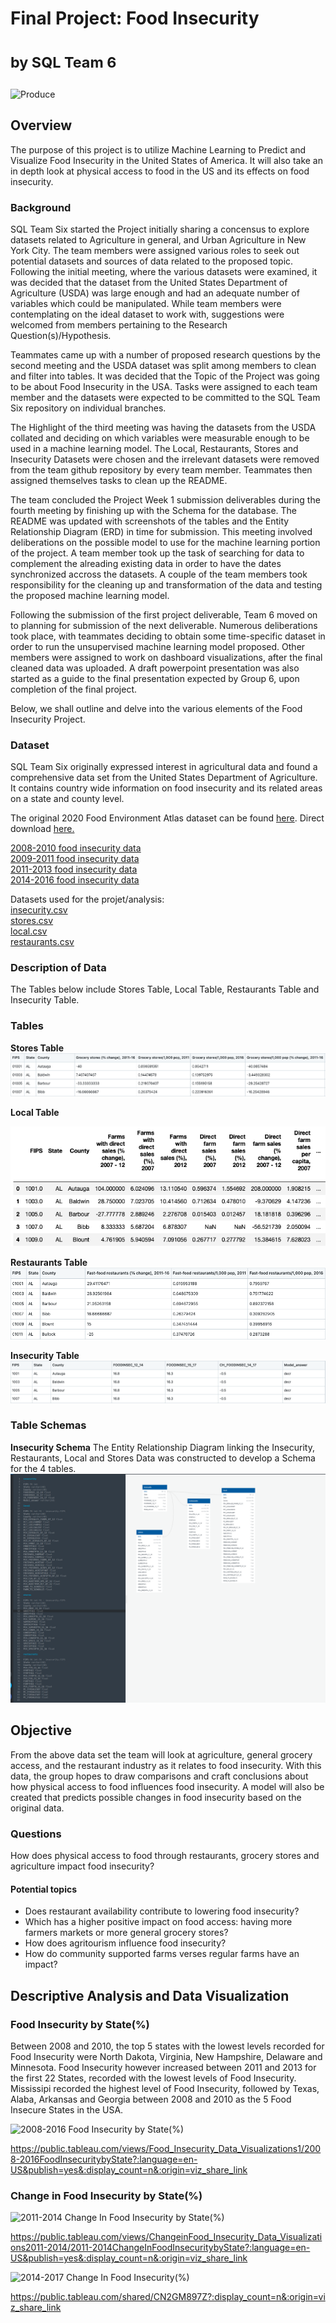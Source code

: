 
# Final Project: Food Insecurity <dl><sub>by SQL Team 6</sub></dl>
<img width="1165" height="250" alt="Produce" src="https://user-images.githubusercontent.com/112206035/223837617-92232bb1-3bd4-4c3b-bee0-421ffb1c9f1a.png">

## Overview 
The purpose of this project is to utilize Machine Learning to Predict and Visualize Food Insecurity in the United States of America. It will also take an in depth look at physical access to food in the US and its effects on food insecurity.

### Background
SQL Team Six started the Project initially sharing a concensus to explore datasets  related to Agriculture in general, and Urban Agriculture in New York City. The team members were assigned various roles to seek out potential datasets and sources of data related to the proposed topic. Following the initial meeting, where the various datasets were examined, it was decided that the dataset from the United States Department of Agriculture (USDA) was large enough and had an adequate number of variables which could be manipulated. While team members were contemplating on the ideal dataset to work with, suggestions were welcomed from members pertaining to the Research Question(s)/Hypothesis.

Teammates came up with a number of proposed research questions by the second meeting and the USDA dataset was split among members to clean and filter into tables. It was decided that the Topic of the Project was going to be about Food Insecurity in the USA. Tasks were assigned to each team member and the datasets were expected to be committed to the SQL Team Six repository on individual branches. 

The Highlight of the third meeting was having the datasets from the USDA collated and deciding on which variables were measurable enough to be used in a machine learning model. The Local, Restaurants, Stores and Insecurity Datasets were chosen and the irrelevant datasets were removed from the team github repository by every team member. Teammates then assigned themselves tasks to clean up the README.

The team concluded the Project Week 1 submission deliverables during the fourth meeting by finishing up with the Schema for the database. The README was updated with screenshots of the tables and the Entity Relationship Diagram (ERD) in time for submission. This meeting involved deliberations on the possible model to use for the machine learning portion of the project. A team member took up the task of searching for data to complement the alreading existing data in order to have the dates synchronized accross the datasets. A couple of the team members took responsibility for the cleaning up and transformation of the data and testing the proposed machine learning model. 

Following the submission of the first project deliverable, Team 6 moved on to planning for submission of the next deliverable. Numerous deliberations took place, with teammates deciding to obtain some time-specific dataset in order to run the unsupervised machine learning model proposed. Other members were assigned to work on dashboard visualizations, after the final cleaned data was uploaded. A draft powerpoint presentation was  also started as a guide to the final presentation expected by Group 6, upon completion of the final project.

Below, we shall outline and delve into the various elements of the Food Insecurity Project.

### Dataset
SQL Team Six originally expressed interest in agricultural data and found a comprehensive data set from the United States Department of Agriculture. It contains country wide information on food insecurity and its related areas on a state and county level. 

The original 2020 Food Environment Atlas dataset can be found [here](https://www.ers.usda.gov/data-products/food-environment-atlas/data-access-and-documentation-downloads/).
Direct download [here.](https://www.ers.usda.gov/webdocs/DataFiles/80526/FoodEnvironmentAtlas.xls?v=2489.7)<br>


[2008-2010 food insecurity data](https://www.ers.usda.gov/webdocs/publications/44906/6893_err125_2_.pdf?v=5244)  <br>
[2009-2011 food insecurity data](https://www.ers.usda.gov/webdocs/publications/45020/30967_err141.pdf)  <br>
[2011-2013 food insecurity data](https://www.ers.usda.gov/webdocs/publications/45265/48787_err173.pdf)  <br>
[2014-2016 food insecurity data](https://www.ers.usda.gov/webdocs/publications/84973/err-237.pdf?v=219.4)  <br>

Datasets used for the projet/analysis:<br>
[insecurity.csv](https://github.com/macicchino/Food_Insecurity/blob/main/Datasets/insecurity.csv)<br>
[stores.csv](https://github.com/macicchino/Food_Insecurity/blob/main/Datasets/stores.csv)<br>
[local.csv](https://github.com/macicchino/Food_Insecurity/blob/main/Datasets/local.csv)<br>
[restaurants.csv](https://github.com/macicchino/Food_Insecurity/blob/main/Datasets/restaurants.csv)<br>

### Description of Data
The Tables below include Stores Table, Local Table, Restaurants Table and Insecurity Table. 

### Tables 

**Stores Table**
![dev_1](Images/stores.png "Stores Image")

**Local Table**

![dev_2](Images/local.png "Local Image")

**Restaurants Table**
![dev_3](Images/restaurants.png "Restaurants Image")

**Insecurity Table**
![dev_4](Images/insecurity.png "Insecurity Image")

### Table Schemas

**Insecurity Schema**
The Entity Relationship Diagram linking the Insecurity, Restaurants, Local and Stores Data was constructed to develop a Schema for the 4 tables.
![dev_4](Images/Schema.png "Insecurity Image")

## Objective
From the above data set the team will look at agriculture, general grocery access, and the restaurant industry as it relates to food insecurity. With this data, the group hopes to draw comparisons and craft conclusions about how physical access to food influences food insecurity. A model will also be created that predicts possible changes in food insecurity based on the original data.

### Questions
How does physical access to food through restaurants, grocery stores and agriculture impact food insecurity?

#### Potential topics
- Does restaurant availability contribute to lowering food insecurity?
- Which has a higher positive impact on food access: having more farmers markets or more general grocery stores?
- How does agritourism influence food insecurity?
- How do community supported farms verses regular farms have an impact?

## Descriptive Analysis and Data Visualization

### Food Insecurity by State(%)
Between 2008 and 2010, the top 5 states with the lowest levels recorded for Food Insecurity were North Dakota, Virginia, New Hampshire, Delaware and Minnesota. Food Insecurity however increased between 2011 and 2013 for the first 22 States, recorded with the lowest levels of Food Insecurity.  
Mississipi recorded the highest level of Food Insecurity, followed by Texas, Alaba, Arkansas and Georgia between 2008 and 2010 as the 5 Food Insecure States in the USA. 

![2008-2016 Food Insecurity by State(%)](https://user-images.githubusercontent.com/114967995/225492005-3dcd8270-f543-409e-b9b5-e00dcb3e0e20.png)


https://public.tableau.com/views/Food_Insecurity_Data_Visualizations1/2008-2016FoodInsecuritybyState?:language=en-US&publish=yes&:display_count=n&:origin=viz_share_link


### Change in Food Insecurity by State(%)


![2011-2014 Change In Food Insecurity by State(%)](https://user-images.githubusercontent.com/114967995/225492587-4f0f5445-8aa3-4b56-a73c-b1de1085c8b7.png)

                     
https://public.tableau.com/views/ChangeinFood_Insecurity_Data_Visualizations2011-2014/2011-2014ChangeInFoodInsecuritybyState?:language=en-US&publish=yes&:display_count=n&:origin=viz_share_link


![2014-2017 Change In Food Insecurity(%)](https://user-images.githubusercontent.com/114967995/225492944-898e5e52-2b3e-48a0-909b-d59b04194072.png)


https://public.tableau.com/shared/CN2GM897Z?:display_count=n&:origin=viz_share_link

